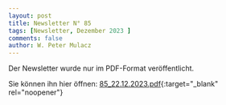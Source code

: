 ```yaml
---
layout: post
title: Newsletter N° 85
tags: [Newsletter, Dezember 2023 ]
comments: false
author: W. Peter Mulacz
---
```


Der Newsletter wurde nur im PDF-Format veröffentlicht.

Sie können ihn hier öffnen: [85_22.12.2023.pdf](../assets/resources/85_22.12.2023.pdf){:target="_blank" rel="noopener"}
